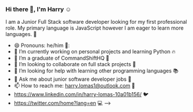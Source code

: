 ### Hi there 👋, I'm Harry :relaxed:

I am a Junior Full Stack software developer looking for my first professional role. My primary language is JavaScript however I am eager to learn more languages. 🧮

- 😄 Pronouns: he/him 👱:
- 🔭 I’m currently working on personal projects and learning Python :fire:
- 🌱 I’m a graduate of CommandShiftHQ :school_satchel:
- 👯 I’m looking to collaborate on full stack projects :metal:
- 🤔 I’m looking for help with learning other programming languages :books:
- 💬 Ask me about junior software developer jobs :baby:
- 📫 How to reach me: harry.lomas1@outlook.com 📧
- https://www.linkedin.com/in/harry-lomas-10a01b156/ 🐦
- https://twitter.com/home?lang=en :computer:
-->
